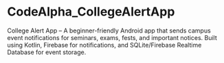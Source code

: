# CodeAlpha_CollegeAlertApp
College Alert App – A beginner-friendly Android app that sends campus event notifications for seminars, exams, fests, and important notices. Built using Kotlin, Firebase for notifications, and SQLite/Firebase Realtime Database for event storage.
